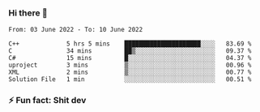 ### Hi there 👋
<!--START_SECTION:waka-->

```text
From: 03 June 2022 - To: 10 June 2022

C++             5 hrs 5 mins    █████████████████████░░░░   83.69 %
C               34 mins         ██▒░░░░░░░░░░░░░░░░░░░░░░   09.37 %
C#              15 mins         █░░░░░░░░░░░░░░░░░░░░░░░░   04.37 %
uproject        3 mins          ▒░░░░░░░░░░░░░░░░░░░░░░░░   00.96 %
XML             2 mins          ▒░░░░░░░░░░░░░░░░░░░░░░░░   00.77 %
Solution File   1 min           ░░░░░░░░░░░░░░░░░░░░░░░░░   00.51 %
```

<!--END_SECTION:waka-->
<!--
**TG4LAaron/TG4LAaron** is a ✨ _special_ ✨ repository because its `README.md` (this file) appears on your GitHub profile.

Here are some ideas to get you started:

- 🔭 I’m currently working on ...
- 🌱 I’m currently learning ...
- 👯 I’m looking to collaborate on ...
- 🤔 I’m looking for help with ...
- 💬 Ask me about ...
- 📫 How to reach me: ...
- 😄 Pronouns: ...
- ⚡ Fun fact: ...
-->
### ⚡ Fun fact: Shit dev
